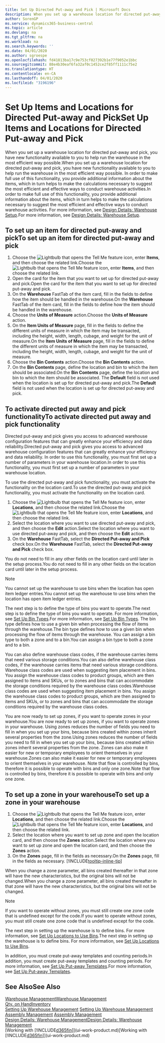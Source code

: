 ```yaml
---
title: Set Up Directed Put-away and Pick | Microsoft Docs
description: When you set up a warehouse location for directed put-away and pick, you have new functionality available to you to help run the warehouse in the most efficient way possible.
author: SorenGP
ms.service: dynamics365-business-central
ms.topic: article
ms.devlang: na
ms.tgt_pltfrm: na
ms.workload: na
ms.search.keywords: ''
ms.date: 04/01/2020
ms.author: sgroespe
ms.openlocfilehash: fd41813ba17c9e753cf027392b1e77f9052e1bbc
ms.sourcegitcommit: 88e4b30eaf6fa32af0c1452ce2f85ff1111c75e2
ms.translationtype: HT
ms.contentlocale: en-CA
ms.lasthandoff: 04/01/2020
ms.locfileid: "3196196"
---
```

# <a name="set-up-items-and-locations-for-directed-put-away-and-pick"></a><span data-ttu-id="34274-103">Set Up Items and Locations for Directed Put-away and Pick</span><span class="sxs-lookup"><span data-stu-id="34274-103">Set Up Items and Locations for Directed Put-away and Pick</span></span>
<span data-ttu-id="34274-104">When you set up a warehouse location for directed put-away and pick, you have new functionality available to you to help run the warehouse in the most efficient way possible.</span><span class="sxs-lookup"><span data-stu-id="34274-104">When you set up a warehouse location for directed put-away and pick, you have new functionality available to you to help run the warehouse in the most efficient way possible.</span></span> <span data-ttu-id="34274-105">In order to make full use of this functionality, you provide additional information about the items, which in turn helps to make the calculations necessary to suggest the most efficient and effective ways to conduct warehouse activities.</span><span class="sxs-lookup"><span data-stu-id="34274-105">In order to make full use of this functionality, you provide additional information about the items, which in turn helps to make the calculations necessary to suggest the most efficient and effective ways to conduct warehouse activities.</span></span> <span data-ttu-id="34274-106">For more information, see [Design Details: Warehouse Setup](design-details-warehouse-setup.md).</span><span class="sxs-lookup"><span data-stu-id="34274-106">For more information, see [Design Details: Warehouse Setup](design-details-warehouse-setup.md).</span></span>

## <a name="to-set-up-an-item-for-directed-put-away-and-pick"></a><span data-ttu-id="34274-107">To set up an item for directed put-away and pick</span><span class="sxs-lookup"><span data-stu-id="34274-107">To set up an item for directed put-away and pick</span></span>  
1.  <span data-ttu-id="34274-108">Choose the ![Lightbulb that opens the Tell Me feature](media/ui-search/search_small.png "Tell me what you want to do") icon, enter **Items**, and then choose the related link.</span><span class="sxs-lookup"><span data-stu-id="34274-108">Choose the ![Lightbulb that opens the Tell Me feature](media/ui-search/search_small.png "Tell me what you want to do") icon, enter **Items**, and then choose the related link.</span></span>  
2.  <span data-ttu-id="34274-109">Open the card for the item that you want to set up for directed put-away and pick.</span><span class="sxs-lookup"><span data-stu-id="34274-109">Open the card for the item that you want to set up for directed put-away and pick.</span></span>
3. <span data-ttu-id="34274-110">On the **Warehouse** FastTab of the item card, fill in the fields to define how the item should be handled in the warehouse.</span><span class="sxs-lookup"><span data-stu-id="34274-110">On the **Warehouse** FastTab of the item card, fill in the fields to define how the item should be handled in the warehouse.</span></span>  
4.  <span data-ttu-id="34274-111">Choose the **Units of Measure** action.</span><span class="sxs-lookup"><span data-stu-id="34274-111">Choose the **Units of Measure** action.</span></span>
5. <span data-ttu-id="34274-112">On the **Item Units of Measure** page, fill in the fields to define the different units of measure in which the item may be transacted, including the height, width, length, cubage, and weight for the unit of measure.</span><span class="sxs-lookup"><span data-stu-id="34274-112">On the **Item Units of Measure** page, fill in the fields to define the different units of measure in which the item may be transacted, including the height, width, length, cubage, and weight for the unit of measure.</span></span>
6. <span data-ttu-id="34274-113">Choose the **Bin Contents** action.</span><span class="sxs-lookup"><span data-stu-id="34274-113">Choose the **Bin Contents** action.</span></span>
7. <span data-ttu-id="34274-114">On the **Bin Contents** page, define the location and bin to which the item should be associated.</span><span class="sxs-lookup"><span data-stu-id="34274-114">On the **Bin Contents** page, define the location and bin to which the item should be associated.</span></span> <span data-ttu-id="34274-115">The **Default** field is not used when the location is set up for directed put-away and pick.</span><span class="sxs-lookup"><span data-stu-id="34274-115">The **Default** field is not used when the location is set up for directed put-away and pick.</span></span>  

## <a name="to-activate-directed-put-away-and-pick-functionality"></a><span data-ttu-id="34274-116">To activate directed put away and pick functionality</span><span class="sxs-lookup"><span data-stu-id="34274-116">To activate directed put away and pick functionality</span></span>  
<span data-ttu-id="34274-117">Directed put-away and pick gives you access to advanced warehouse configuration features that can greatly enhance your efficiency and data reliability.</span><span class="sxs-lookup"><span data-stu-id="34274-117">Directed put-away and pick gives you access to advanced warehouse configuration features that can greatly enhance your efficiency and data reliability.</span></span> <span data-ttu-id="34274-118">In order to use this functionality, you must first set up a number of parameters in your warehouse location.</span><span class="sxs-lookup"><span data-stu-id="34274-118">In order to use this functionality, you must first set up a number of parameters in your warehouse location.</span></span>  

<span data-ttu-id="34274-119">To use the directed put-away and pick functionality, you must activate the functionality on the location card.</span><span class="sxs-lookup"><span data-stu-id="34274-119">To use the directed put-away and pick functionality, you must activate the functionality on the location card.</span></span>    
1.  <span data-ttu-id="34274-120">Choose the ![Lightbulb that opens the Tell Me feature](media/ui-search/search_small.png "Tell me what you want to do") icon, enter **Locations**, and then choose the related link.</span><span class="sxs-lookup"><span data-stu-id="34274-120">Choose the ![Lightbulb that opens the Tell Me feature](media/ui-search/search_small.png "Tell me what you want to do") icon, enter **Locations**, and then choose the related link.</span></span>  
2.  <span data-ttu-id="34274-121">Select the location where you want to use directed put-away and pick, and then choose the **Edit** action.</span><span class="sxs-lookup"><span data-stu-id="34274-121">Select the location where you want to use directed put-away and pick, and then choose the **Edit** action.</span></span>  
3.  <span data-ttu-id="34274-122">On the **Warehouse** FastTab, select the **Directed Put-away and Pick** check box.</span><span class="sxs-lookup"><span data-stu-id="34274-122">On the **Warehouse** FastTab, select the **Directed Put-away and Pick** check box.</span></span>  

<span data-ttu-id="34274-123">You do not need to fill in any other fields on the location card until later in the setup process.</span><span class="sxs-lookup"><span data-stu-id="34274-123">You do not need to fill in any other fields on the location card until later in the setup process.</span></span>  

> [!NOTE]  
>  <span data-ttu-id="34274-124">You cannot set up the warehouse to use bins when the location has open item ledger entries.</span><span class="sxs-lookup"><span data-stu-id="34274-124">You cannot set up the warehouse to use bins when the location has open item ledger entries.</span></span>  

<span data-ttu-id="34274-125">The next step is to define the type of bins you want to operate.</span><span class="sxs-lookup"><span data-stu-id="34274-125">The next step is to define the type of bins you want to operate.</span></span> <span data-ttu-id="34274-126">For more information, see [Set Up Bin Types](warehouse-how-to-set-up-bin-types.md).</span><span class="sxs-lookup"><span data-stu-id="34274-126">For more information, see [Set Up Bin Types](warehouse-how-to-set-up-bin-types.md).</span></span> <span data-ttu-id="34274-127">The bin type defines how to use a given bin when processing the flow of items through the warehouse.</span><span class="sxs-lookup"><span data-stu-id="34274-127">The bin type defines how to use a given bin when processing the flow of items through the warehouse.</span></span> <span data-ttu-id="34274-128">You can assign a bin type to both a zone and to a bin.</span><span class="sxs-lookup"><span data-stu-id="34274-128">You can assign a bin type to both a zone and to a bin.</span></span>  

<span data-ttu-id="34274-129">You can also define warehouse class codes, if the warehouse carries items that need various storage conditions.</span><span class="sxs-lookup"><span data-stu-id="34274-129">You can also define warehouse class codes, if the warehouse carries items that need various storage conditions.</span></span> <span data-ttu-id="34274-130">Warehouse class codes are used when suggesting item placement in bins. You assign the warehouse class codes to product groups, which are then assigned to items and SKUs, or to zones and bins that can accommodate the storage conditions required by the warehouse class codes.</span><span class="sxs-lookup"><span data-stu-id="34274-130">Warehouse class codes are used when suggesting item placement in bins. You assign the warehouse class codes to product groups, which are then assigned to items and SKUs, or to zones and bins that can accommodate the storage conditions required by the warehouse class codes.</span></span>  

<span data-ttu-id="34274-131">You are now ready to set up zones, if you want to operate zones in your warehouse.</span><span class="sxs-lookup"><span data-stu-id="34274-131">You are now ready to set up zones, if you want to operate zones in your warehouse.</span></span> <span data-ttu-id="34274-132">Using zones reduces the number of fields you need to fill in when you set up your bins, because bins created within zones inherit several properties from the zone.</span><span class="sxs-lookup"><span data-stu-id="34274-132">Using zones reduces the number of fields you need to fill in when you set up your bins, because bins created within zones inherit several properties from the zone.</span></span> <span data-ttu-id="34274-133">Zones can also make it easier for new or temporary employees to orient themselves in your warehouse.</span><span class="sxs-lookup"><span data-stu-id="34274-133">Zones can also make it easier for new or temporary employees to orient themselves in your warehouse.</span></span> <span data-ttu-id="34274-134">Note that flow is controlled by bins, therefore it is possible to operate with bins and only one zone.</span><span class="sxs-lookup"><span data-stu-id="34274-134">Note that flow is controlled by bins, therefore it is possible to operate with bins and only one zone.</span></span>  

## <a name="to-set-up-a-zone-in-your-warehouse"></a><span data-ttu-id="34274-135">To set up a zone in your warehouse</span><span class="sxs-lookup"><span data-stu-id="34274-135">To set up a zone in your warehouse</span></span>  
1.  <span data-ttu-id="34274-136">Choose the ![Lightbulb that opens the Tell Me feature](media/ui-search/search_small.png "Tell me what you want to do") icon, enter **Locations**, and then choose the related link.</span><span class="sxs-lookup"><span data-stu-id="34274-136">Choose the ![Lightbulb that opens the Tell Me feature](media/ui-search/search_small.png "Tell me what you want to do") icon, enter **Locations**, and then choose the related link.</span></span>  
2.  <span data-ttu-id="34274-137">Select the location where you want to set up zone and open the location card, and then choose the **Zones** action.</span><span class="sxs-lookup"><span data-stu-id="34274-137">Select the location where you want to set up zone and open the location card, and then choose the **Zones** action.</span></span>  
3.  <span data-ttu-id="34274-138">On the **Zones** page, fill in the fields as necessary.</span><span class="sxs-lookup"><span data-stu-id="34274-138">On the **Zones** page, fill in the fields as necessary.</span></span> [!INCLUDE[tooltip-inline-tip](includes/tooltip-inline-tip_md.md)]  

<span data-ttu-id="34274-139">When you change a zone parameter, all bins created thereafter in that zone will have the new characteristics, but the original bins will not be changed.</span><span class="sxs-lookup"><span data-stu-id="34274-139">When you change a zone parameter, all bins created thereafter in that zone will have the new characteristics, but the original bins will not be changed.</span></span>  

> [!NOTE]  
>  <span data-ttu-id="34274-140">If you want to operate without zones, you must still create one zone code that is undefined except for the code.</span><span class="sxs-lookup"><span data-stu-id="34274-140">If you want to operate without zones, you must still create one zone code that is undefined except for the code.</span></span>  

<span data-ttu-id="34274-141">The next step in setting up the warehouse is to define bins. For more information, see [Set Up Locations to Use Bins](warehouse-how-to-set-up-locations-to-use-bins.md).</span><span class="sxs-lookup"><span data-stu-id="34274-141">The next step in setting up the warehouse is to define bins. For more information, see [Set Up Locations to Use Bins](warehouse-how-to-set-up-locations-to-use-bins.md).</span></span>  

<span data-ttu-id="34274-142">In addition, you must create put-away templates and counting periods.</span><span class="sxs-lookup"><span data-stu-id="34274-142">In addition, you must create put-away templates and counting periods.</span></span> <span data-ttu-id="34274-143">For more information, see [Set Up Put-away Templates](warehouse-how-to-set-up-put-away-templates.md).</span><span class="sxs-lookup"><span data-stu-id="34274-143">For more information, see [Set Up Put-away Templates](warehouse-how-to-set-up-put-away-templates.md).</span></span>  

## <a name="see-also"></a><span data-ttu-id="34274-144">See Also</span><span class="sxs-lookup"><span data-stu-id="34274-144">See Also</span></span>  
[<span data-ttu-id="34274-145">Warehouse Management</span><span class="sxs-lookup"><span data-stu-id="34274-145">Warehouse Management</span></span>](warehouse-manage-warehouse.md)  
[<span data-ttu-id="34274-146">Qty. on Hand</span><span class="sxs-lookup"><span data-stu-id="34274-146">Inventory</span></span>](inventory-manage-inventory.md)  
<span data-ttu-id="34274-147">[Setting Up Warehouse Management](warehouse-setup-warehouse.md)   </span><span class="sxs-lookup"><span data-stu-id="34274-147">[Setting Up Warehouse Management](warehouse-setup-warehouse.md)   </span></span>  
<span data-ttu-id="34274-148">[Assembly Management](assembly-assemble-items.md)  </span><span class="sxs-lookup"><span data-stu-id="34274-148">[Assembly Management](assembly-assemble-items.md)  </span></span>  
[<span data-ttu-id="34274-149">Design Details: Warehouse Management</span><span class="sxs-lookup"><span data-stu-id="34274-149">Design Details: Warehouse Management</span></span>](design-details-warehouse-management.md)  
<span data-ttu-id="34274-150">[Working with [!INCLUDE[d365fin](includes/d365fin_md.md)]](ui-work-product.md)</span><span class="sxs-lookup"><span data-stu-id="34274-150">[Working with [!INCLUDE[d365fin](includes/d365fin_md.md)]](ui-work-product.md)</span></span>  
